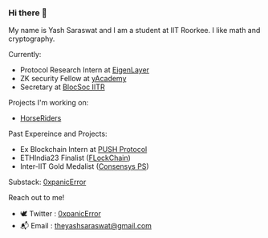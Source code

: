 ### Hi there 👋

My name is Yash Saraswat and I am a student at IIT Roorkee. I like math and cryptography. 

Currently:
- Protocol Research Intern at [EigenLayer](https://www.eigenlayer.xyz/)
- ZK security Fellow at [yAcademy](https://yacademy.dev/about/)
- Secretary at [BlocSoc IITR](https://blocsoc.iitr.ac.in/)

Projects I'm working on:
- [HorseRiders](https://github.com/BlocSoc-iitr/HorseRiders)

Past Expereince and Projects:
- Ex Blockchain Intern at [PUSH Protocol](https://push.org/)
- ETHIndia23 Finalist ([FLockChain](https://devfolio.co/projects/flockchain-88eb))
- Inter-IIT Gold Medalist ([Consensys PS](https://github.com/Bisht13/Inter-IIT-2k23))

Substack: [0xpanicError](https://substack.com/@0xpanicerror)

Reach out to me!
- 🕊️ Twitter : [0xpanicError](https://twitter.com/0xpanicError)
- 📬 Email : theyashsaraswat@gmail.com



